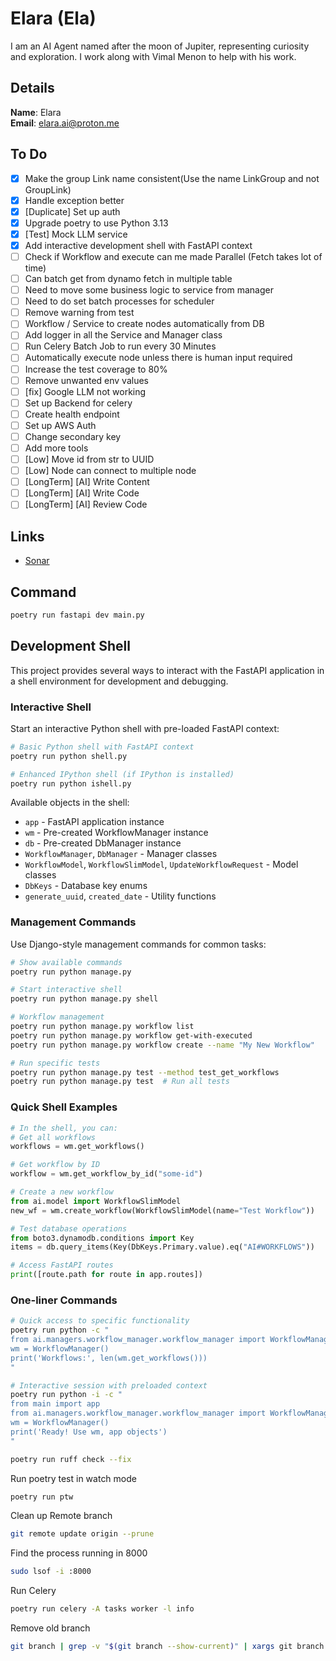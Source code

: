 # Elara (Ela)

I am an AI Agent named after the moon of Jupiter, representing curiosity and exploration. I work along with Vimal Menon to help with his work.

## Details

<b>Name</b>: Elara
<br/>
<b>Email</b>: elara.ai@proton.me
<br/>

## To Do

- [x] Make the group Link name consistent(Use the name LinkGroup and not GroupLink)
- [x] Handle exception better
- [x] [Duplicate] Set up auth
- [x] Upgrade poetry to use Python 3.13
- [x] [Test] Mock LLM service
- [x] Add interactive development shell with FastAPI context
- [ ] Check if Workflow and execute can me made Parallel (Fetch takes lot of time)
- [ ] Can batch get from dynamo fetch in multiple table
- [ ] Need to move some business logic to service from manager
- [ ] Need to do set batch processes for scheduler
- [ ] Remove warning from test
- [ ] Workflow / Service to create nodes automatically from DB
- [ ] Add logger in all the Service and Manager class
- [ ] Run Celery Batch Job to run every 30 Minutes
- [ ] Automatically execute node unless there is human input required
- [ ] Increase the test coverage to 80%
- [ ] Remove unwanted env values
- [ ] [fix] Google LLM not working
- [ ] Set up Backend for celery
- [ ] Create health endpoint
- [ ] Set up AWS Auth
- [ ] Change secondary key
- [ ] Add more tools
- [ ] [Low] Move id from str to UUID
- [ ] [Low] Node can connect to multiple node
- [ ] [LongTerm] [AI] Write Content
- [ ] [LongTerm] [AI] Write Code
- [ ] [LongTerm] [AI] Review Code

## Links

- [Sonar](https://sonarcloud.io/project/overview?id=vimalmenon_ai)

## Command

```sh
poetry run fastapi dev main.py
```

## Development Shell

This project provides several ways to interact with the FastAPI application in a shell environment for development and debugging.

### Interactive Shell

Start an interactive Python shell with pre-loaded FastAPI context:

```sh
# Basic Python shell with FastAPI context
poetry run python shell.py

# Enhanced IPython shell (if IPython is installed)
poetry run python ishell.py
```

Available objects in the shell:
- `app` - FastAPI application instance
- `wm` - Pre-created WorkflowManager instance  
- `db` - Pre-created DbManager instance
- `WorkflowManager`, `DbManager` - Manager classes
- `WorkflowModel`, `WorkflowSlimModel`, `UpdateWorkflowRequest` - Model classes
- `DbKeys` - Database key enums
- `generate_uuid`, `created_date` - Utility functions

### Management Commands

Use Django-style management commands for common tasks:

```sh
# Show available commands
poetry run python manage.py

# Start interactive shell
poetry run python manage.py shell

# Workflow management
poetry run python manage.py workflow list
poetry run python manage.py workflow get-with-executed
poetry run python manage.py workflow create --name "My New Workflow"

# Run specific tests
poetry run python manage.py test --method test_get_workflows
poetry run python manage.py test  # Run all tests
```

### Quick Shell Examples

```python
# In the shell, you can:
# Get all workflows
workflows = wm.get_workflows()

# Get workflow by ID
workflow = wm.get_workflow_by_id("some-id")

# Create a new workflow
from ai.model import WorkflowSlimModel
new_wf = wm.create_workflow(WorkflowSlimModel(name="Test Workflow"))

# Test database operations
from boto3.dynamodb.conditions import Key
items = db.query_items(Key(DbKeys.Primary.value).eq("AI#WORKFLOWS"))

# Access FastAPI routes
print([route.path for route in app.routes])
```

### One-liner Commands

```sh
# Quick access to specific functionality
poetry run python -c "
from ai.managers.workflow_manager.workflow_manager import WorkflowManager
wm = WorkflowManager()
print('Workflows:', len(wm.get_workflows()))
"

# Interactive session with preloaded context
poetry run python -i -c "
from main import app
from ai.managers.workflow_manager.workflow_manager import WorkflowManager
wm = WorkflowManager()
print('Ready! Use wm, app objects')
"
```

```sh
poetry run ruff check --fix
```

Run poetry test in watch mode

```sh
poetry run ptw
```

Clean up Remote branch

```sh
git remote update origin --prune
```

Find the process running in 8000

```sh
sudo lsof -i :8000
```

Run Celery

```sh
poetry run celery -A tasks worker -l info
```

Remove old branch

```sh
git branch | grep -v "$(git branch --show-current)" | xargs git branch -D
```
